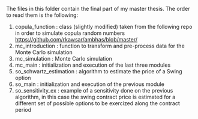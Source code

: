 
The files in this folder contain the final part of my master thesis. 
The order to read them is the following:

  1. copula_function : class (slightly modified) taken from the following repo in order to simulate copula random numbers   
     https://github.com/rkawsar/ambhas/blob/master/
  2. mc_introduction : function to transform and pre-process data for the Monte Carlo simulation
  3. mc_simulation : Monte Carlo simulation
  4. mc_main : initialization and execution of the last three modules
  5. so_schwartz_estimation : algorithm to estimate the price of a Swing option
  6. so_main : initialization and execution of the previous module
  7. so_sensitivity_ex : example of a sensitivity done on the previous algorithm, in this case the swing contract price is 
     estimated for a different set of possible options to be exercized along the contract period
